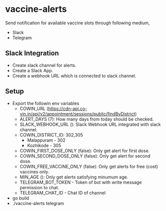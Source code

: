 # vaccine-alerts
Send notification for available vaccine slots through following medium,
- Slack
- Telegram

## Slack Integration
- Create slack channel for alerts.
- Create a Slack App.
- Create a webhook URL which is connected to slack channel.

## Setup
- Export the followin env variables
    - COWIN_URL (https://cdn-api.co-vin.in/api/v2/appointment/sessions/public/findByDistrict)
    - ALERT_DAYS (7): How many days from today should be checked.
    - SLACK_WEBHOOK_URL (): Slack Webhook URL integrated with slack channel.
    - COWIN_DISTRICT_ID: 302,305
        - Malappuram - 302
        - Kozhikode - 305
    - COWIN_FIRST_DOSE_ONLY (false): Only get alert for first dose.
    - COWIN_SECOND_DOSE_ONLY (false): Only get alert for second dose.
    - COWIN_FREE_VACCINE_ONLY (false): Only get alerts for free (cost) vaccines only.
    - MIN_AGE (): Only get alerts satisfying minumum age.
    - TELEGRAM_BOT_TOKEN - Token of bot with write message permission to chat.
    - TELEGRAM_CHAT_ID - Chat ID of channel
- go build
- ./vaccine-alerts telegram